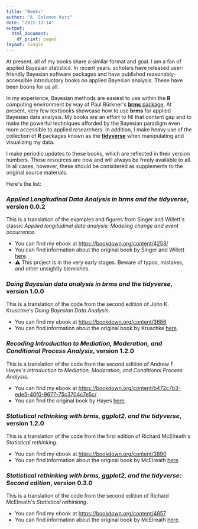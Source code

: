 ```yaml
---
title: "Books"
author: "A. Solomon Kurz"
date: "2022-12-14"
output:
  html_document:
    df_print: paged
layout: single
---
```


At present, all of my books share a similar format and goal. I am a fan of applied Bayesian statistics. In recent years, scholars have released user-friendly Bayesian software packages and have published reasonably-accessible introductory books on applied Bayesian analysis. These have been boons for us all.

In my experience, Bayesian methods are easiest to use within the **R** computing environment by way of Paul Bürkner's [**brms** package](https://github.com/paul-buerkner/brms). At present, very few textbooks showcase how to use **brms** for applied Bayesian data analysis. My books are an effort to fill that content gap and to make the powerful techniques afforded by the Bayesian paradigm even more accessible to applied researchers. In addition, I make heavy use of the collection of **R** packages known as the [**tidyverse**](https://www.tidyverse.org) when manipulating and visualizing my data.

I make periodic updates to these books, which are reflected in their version numbers. These resources are now and will always be freely available to all. In all cases, however, these should be considered as supplements to the original source materials.

Here's the list:

### *Applied Longitudinal Data Analysis in brms and the tidyverse*, version 0.0.2

This is a translation of the examples and figures from Singer and Willett's classic *Applied longitudinal data analysis: Modeling change and event occurrence*. 
* You can find my ebook at https://bookdown.org/content/4253/
* You can find information about the original book by Singer and Willett [here](https://www.oxfordscholarship.com/view/10.1093/acprof:oso/9780195152968.001.0001/acprof-9780195152968).
* :warning: This project is in the very early stages. Beware of typos, mistakes, and other unsightly blemishes.

### *Doing Bayesian data analysis in brms and the tidyverse*, version 1.0.0

This is a translation of the code from the second edition of John K. Kruschke's *Doing Bayesian Data Analysis*.
* You can find my ebook at https://bookdown.org/content/3686
* You can find information about the original book by Kruschke [here](https://sites.google.com/site/doingbayesiandataanalysis/).

### *Recoding Introduction to Mediation, Moderation, and Conditional Process Analysis*, version 1.2.0

This is a translation of the code from the second edition of Andrew F. Hayes's *Introduction to Mediation, Moderation, and Conditional Process Analysis*.
* You can find my ebook at https://bookdown.org/content/b472c7b3-ede5-40f0-9677-75c3704c7e5c/
*  You can find the original book by Hayes [here](http://afhayes.com/introduction-to-mediation-moderation-and-conditional-process-analysis.html).
  
### *Statistical rethinking with brms, ggplot2, and the tidyverse*, version 1.2.0

This is a translation of the code from the first edition of Richard McElreath's *Statistical rethinking*.
* You can find my ebook at https://bookdown.org/content/3890
* You can find information about the original book by McElreath [here](http://xcelab.net/rm/statistical-rethinking/).

### *Statistical rethinking with brms, ggplot2, and the tidyverse: Second edition*, version 0.3.0

This is a translation of the code from the second edition of Richard McElreath's *Statistical rethinking*.
* You can find my ebook at https://bookdown.org/content/4857
* You can find information about the original book by McElreath [here](http://xcelab.net/rm/statistical-rethinking/).

